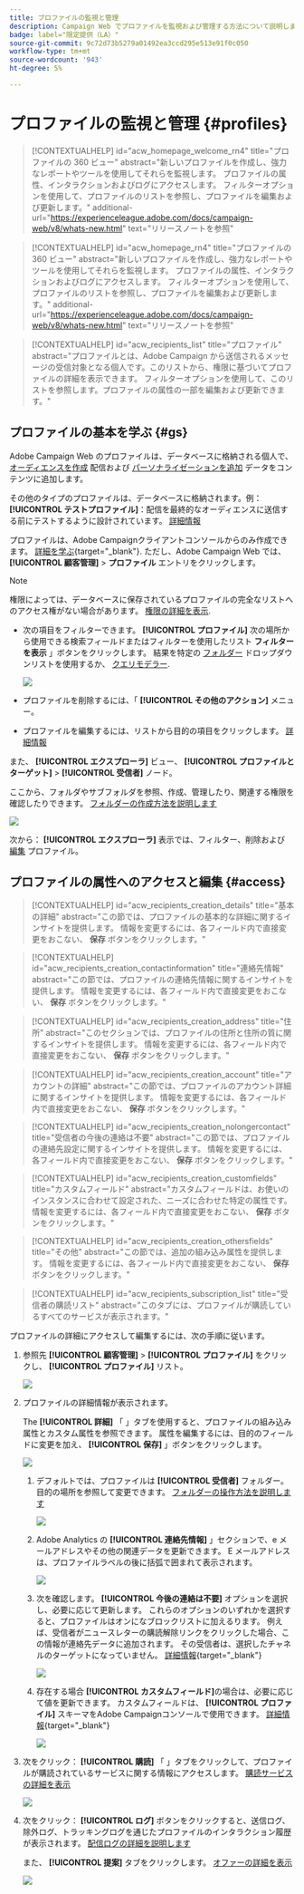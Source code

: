 ```yaml
---
title: プロファイルの監視と管理
description: Campaign Web でプロファイルを監視および管理する方法について説明します。
badge: label="限定提供（LA）"
source-git-commit: 9c72d73b5279a01492ea3ccd295e513e91f0c050
workflow-type: tm+mt
source-wordcount: '943'
ht-degree: 5%

---
```


# プロファイルの監視と管理 {#profiles}

>[!CONTEXTUALHELP]
>id="acw_homepage_welcome_rn4"
>title="プロファイルの 360 ビュー"
>abstract="新しいプロファイルを作成し、強力なレポートやツールを使用してそれらを監視します。 プロファイルの属性、インタラクションおよびログにアクセスします。 フィルターオプションを使用して、プロファイルのリストを参照し、プロファイルを編集および更新します。"
>additional-url="https://experienceleague.adobe.com/docs/campaign-web/v8/whats-new.html" text="リリースノートを参照"

<!--TO REMOVE BELOW-->
>[!CONTEXTUALHELP]
>id="acw_homepage_rn4"
>title="プロファイルの 360 ビュー"
>abstract="新しいプロファイルを作成し、強力なレポートやツールを使用してそれらを監視します。 プロファイルの属性、インタラクションおよびログにアクセスします。 フィルターオプションを使用して、プロファイルのリストを参照し、プロファイルを編集および更新します。"
>additional-url="https://experienceleague.adobe.com/docs/campaign-web/v8/whats-new.html" text="リリースノートを参照"

<!--TO REMOVE ABOVE-->


>[!CONTEXTUALHELP]
>id="acw_recipients_list"
>title="プロファイル"
>abstract="プロファイルとは、Adobe Campaign から送信されるメッセージの受信対象となる個人です。このリストから、権限に基づいてプロファイルの詳細を表示できます。 フィルターオプションを使用して、このリストを参照します。プロファイルの属性の一部を編集および更新できます。"

## プロファイルの基本を学ぶ {#gs}

Adobe Campaign Web のプロファイルは、データベースに格納される個人で、 [オーディエンスを作成](create-audience.md) 配信および [パーソナライゼーションを追加](../personalization/personalize.md) データをコンテンツに追加します。

その他のタイプのプロファイルは、データベースに格納されます。例： **[!UICONTROL テストプロファイル]**：配信を最終的なオーディエンスに送信する前にテストするように設計されています。 [詳細情報](test-profiles.md)

プロファイルは、Adobe Campaignクライアントコンソールからのみ作成できます。 [詳細を学ぶ](https://experienceleague.adobe.com/docs/campaign/campaign-v8/audience/add-profiles/create-profiles.html){target="_blank"}. ただし、Adobe Campaign Web では、 **[!UICONTROL 顧客管理]** > **プロファイル** エントリをクリックします。

>[!NOTE]
>
>権限によっては、データベースに保存されているプロファイルの完全なリストへのアクセス権がない場合があります。 [権限の詳細を表示](../get-started/permissions.md).

* 次の項目をフィルターできます。 **[!UICONTROL プロファイル]** 次の場所から使用できる検索フィールドまたはフィルターを使用したリスト **フィルターを表示** 」ボタンをクリックします。 結果を特定の [フォルダー](../get-started/permissions.md#folders) ドロップダウンリストを使用するか、 [クエリモデラー](../query/query-modeler-overview.md).

  ![](assets/profiles-list-filters.png)

* プロファイルを削除するには、「 **[!UICONTROL その他のアクション]** メニュー。

* プロファイルを編集するには、リストから目的の項目をクリックします。 [詳細情報](#access)

また、 **[!UICONTROL エクスプローラ]** ビュー、 **[!UICONTROL プロファイルとターゲット]** > **[!UICONTROL 受信者]** ノード。

ここから、フォルダやサブフォルダを参照、作成、管理したり、関連する権限を確認したりできます。 [フォルダーの作成方法を説明します](../get-started/permissions.md#folders)

![](assets/profiles-explorer-folder.png)

次から： **[!UICONTROL エクスプローラ]** 表示では、フィルター、削除および [編集](#access) プロファイル。

## プロファイルの属性へのアクセスと編集 {#access}

>[!CONTEXTUALHELP]
>id="acw_recipients_creation_details"
>title="基本の詳細"
>abstract="この節では、プロファイルの基本的な詳細に関するインサイトを提供します。 情報を変更するには、各フィールド内で直接変更をおこない、 **保存** ボタンをクリックします。"

>[!CONTEXTUALHELP]
>id="acw_recipients_creation_contactinformation"
>title="連絡先情報"
>abstract="この節では、プロファイルの連絡先情報に関するインサイトを提供します。 情報を変更するには、各フィールド内で直接変更をおこない、 **保存** ボタンをクリックします。"

>[!CONTEXTUALHELP]
>id="acw_recipients_creation_address"
>title="住所"
>abstract="このセクションでは、プロファイルの住所と住所の質に関するインサイトを提供します。 情報を変更するには、各フィールド内で直接変更をおこない、 **保存** ボタンをクリックします。"

>[!CONTEXTUALHELP]
>id="acw_recipients_creation_account"
>title="アカウントの詳細"
>abstract="この節では、プロファイルのアカウント詳細に関するインサイトを提供します。 情報を変更するには、各フィールド内で直接変更をおこない、 **保存** ボタンをクリックします。"

>[!CONTEXTUALHELP]
>id="acw_recipients_creation_nolongercontact"
>title="受信者の今後の連絡は不要"
>abstract="この節では、プロファイルの連絡先設定に関するインサイトを提供します。 情報を変更するには、各フィールド内で直接変更をおこない、 **保存** ボタンをクリックします。"

>[!CONTEXTUALHELP]
>id="acw_recipients_creation_customfields"
>title="カスタムフィールド"
>abstract="カスタムフィールドは、お使いのインスタンスに合わせて設定された、ニーズに合わせた特定の属性です。 情報を変更するには、各フィールド内で直接変更をおこない、 **保存** ボタンをクリックします。"

>[!CONTEXTUALHELP]
>id="acw_recipients_creation_othersfields"
>title="その他"
>abstract="この節では、追加の組み込み属性を提供します。 情報を変更するには、各フィールド内で直接変更をおこない、 **保存** ボタンをクリックします。"

>[!CONTEXTUALHELP]
>id="acw_recipients_subscription_list"
>title="受信者の購読リスト"
>abstract="このタブには、プロファイルが購読しているすべてのサービスが表示されます。"

プロファイルの詳細にアクセスして編集するには、次の手順に従います。

1. 参照先 **[!UICONTROL 顧客管理]** > **[!UICONTROL プロファイル]** をクリックし、 **[!UICONTROL プロファイル]** リスト。

   ![](assets/profiles-list-select.png)

1. プロファイルの詳細情報が表示されます。

   The **[!UICONTROL 詳細]** 「 」タブを使用すると、プロファイルの組み込み属性とカスタム属性を参照できます。 属性を編集するには、目的のフィールドに変更を加え、 **[!UICONTROL 保存]** 」ボタンをクリックします。

   ![](assets/profile-details.png)

   1. デフォルトでは、プロファイルは **[!UICONTROL 受信者]** フォルダー。 目的の場所を参照して変更できます。 [フォルダーの操作方法を説明します](../get-started/permissions.md#folders)

      ![](assets/profile-folder.png)

   1. Adobe Analytics の **[!UICONTROL 連絡先情報]** 」セクションで、e メールアドレスやその他の関連データを更新できます。 E メールアドレスは、プロファイルラベルの後に括弧で囲まれて表示されます。

      ![](assets/profile-address.png)

   1. 次を確認します。 **[!UICONTROL 今後の連絡は不要]** オプションを選択し、必要に応じて更新します。 これらのオプションのいずれかを選択すると、プロファイルはオンになブロックリストに加えるります。 例えば、受信者がニュースレターの購読解除リンクをクリックした場合、この情報が連絡先データに追加されます。 その受信者は、選択したチャネルのターゲットになっていません。 [詳細情報](https://experienceleague.adobe.com/docs/campaign/campaign-v8/send/failures/quarantines.html){target="_blank"}

      ![](assets/profile-no-longer-contact.png)

   1. 存在する場合 **[!UICONTROL カスタムフィールド]**&#x200B;の場合は、必要に応じて値を更新できます。 カスタムフィールドは、 **[!UICONTROL プロファイル]** スキーマをAdobe Campaignコンソールで使用できます。 [詳細情報](https://experienceleague.adobe.com/docs/campaign/campaign-v8/developer/shemas-forms/extend-schema.html){target="_blank"}

      ![](assets/profile-custom-fields.png)

1. 次をクリック： **[!UICONTROL 購読]** 「 」タブをクリックして、プロファイルが購読されているサービスに関する情報にアクセスします。 [購読サービスの詳細を表示](manage-services.md)

   ![](assets/profile-subscriptions.png)

1. 次をクリック： **[!UICONTROL ログ]** ボタンをクリックすると、送信ログ、除外ログ、トラッキングログを通じたプロファイルのインタラクション履歴が表示されます。 [配信ログの詳細を説明します](../monitor/delivery-logs.md)

   また、 **[!UICONTROL 提案]** タブをクリックします。 [オファーの詳細を表示](../msg/offers.md)

   ![](assets/profile-logs.png)
